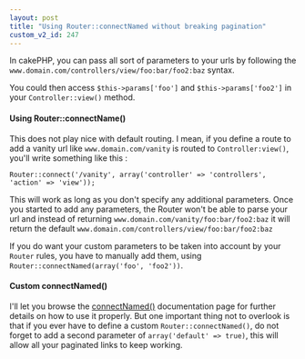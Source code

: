 ```yaml
---
layout: post
title: "Using Router::connectNamed without breaking pagination"
custom_v2_id: 247
---
```


<p>In cakePHP, you can pass all sort of parameters to your urls by following the <code>www.domain.com/controllers/view/foo:bar/foo2:baz</code> syntax.</p>
<p>You could then access <code>$this-&gt;params['foo']</code> and <code>$this-&gt;params['foo2']</code> in your <code>Controller::view()</code> method.</p>
<h4>Using Router::connectName()</h4>
<p>This does not play nice with default routing. I mean, if you define a route to add a vanity url like <code>www.domain.com/vanity</code> is routed to <code>Controller:view()</code>, you'll write something like this :</p>
<pre><code lang="php">Router::connect('/vanity', array('controller' =&gt; 'controllers', 'action' =&gt; 'view'));</code></pre>
<p>This will work as long as you don't specify any additional parameters. Once you started to add any parameters, the Router won't be able to parse your url and instead of returning <code>www.domain.com/vanity/foo:bar/foo2:baz</code> it will return the default <code>www.domain.com/controllers/view/foo:bar/foo2:baz</code></p>
<p>If you do want your custom parameters to be taken into account by your <code>Router</code> rules, you have to manually add them, using<code> Router::connectNamed(array('foo', 'foo2'))</code>.</p>
<h4>Custom connectNamed()</h4>
<p>I'll let you browse the <a title="Router::connectMail()" href="http://api.cakephp.org/class/router#method-RouterconnectNamed" target="_blank">connectNamed()</a> documentation page for further details on how to use it properly. But one important thing not to overlook is that if you ever have to define a custom <code>Router::connectNamed()</code>, do not forget to add a second parameter of <code>array('default' =&gt; true)</code>, this will allow all your paginated links to keep working.</p>